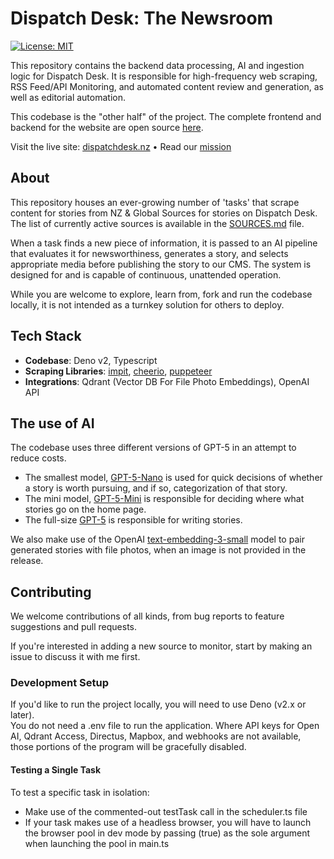 # Dispatch Desk: The Newsroom

[![License: MIT](https://img.shields.io/badge/License-MIT-blue.svg)](https://opensource.org/licenses/MIT)

This repository contains the backend data processing, AI and ingestion logic for Dispatch Desk. It is responsible for high-frequency web scraping, RSS Feed/API Monitoring, and automated content review and generation, as well as editorial automation.

This codebase is the "other half" of the project. The complete frontend and backend for the website are open source [here](https://github.com/Rqver/DispatchDesk).

Visit the live site: [dispatchdesk.nz](https://dispatchdesk.nz/) • Read our [mission](https://dispatchdesk.nz/about)

## About
This repository houses an ever-growing number of 'tasks' that scrape content for stories from NZ & Global Sources for stories on Dispatch Desk.
The list of currently active sources is available in the [SOURCES.md](SOURCES.md) file.

When a task finds a new piece of information, it is passed to an AI pipeline that evaluates it for newsworthiness, generates a story, and selects appropriate media before publishing the story to our CMS. The system is designed for and is capable of continuous, unattended operation.

While you are welcome to explore, learn from, fork and run the codebase locally, it is not intended as a turnkey solution for others to deploy.

## Tech Stack
* **Codebase**: Deno v2, Typescript
* **Scraping Libraries**: [impit](https://github.com/apify/impit), [cheerio](https://github.com/cheeriojs/cheerio), [puppeteer](https://github.com/puppeteer/puppeteer) 
* **Integrations**: Qdrant (Vector DB For File Photo Embeddings), OpenAI API 

## The use of AI
The codebase uses three different versions of GPT-5 in an attempt to reduce costs.
* The smallest model, [GPT-5-Nano](https://platform.openai.com/docs/models/gpt-5-nano) is used for quick decisions of whether a story is worth pursuing, and if so, categorization of that story.
* The mini model, [GPT-5-Mini](https://platform.openai.com/docs/models/gpt-5-mini) is responsible for deciding where what stories go on the home page. 
* The full-size [GPT-5](https://platform.openai.com/docs/models/gpt-5) is responsible for writing stories.

We also make use of the OpenAI [text-embedding-3-small](https://platform.openai.com/docs/guides/embeddings) model to pair generated stories with file photos, when an image is not provided in the release.

## Contributing
We welcome contributions of all kinds, from bug reports to feature suggestions and pull requests.

If you're interested in adding a new source to monitor, start by making an issue to discuss it with me first.

### Development Setup
If you'd like to run the project locally, you will need to use Deno (v2.x or later). <br/>
You do not need a .env file to run the application. Where API keys for Open AI, Qdrant Access, Directus, Mapbox, and webhooks are not available, those portions of the program will be gracefully disabled.

#### Testing a Single Task
To test a specific task in isolation:
* Make use of the commented-out testTask call in the scheduler.ts file
* If your task makes use of a headless browser, you will have to launch the browser pool in dev mode by passing (true) as the sole argument when launching the pool in main.ts
